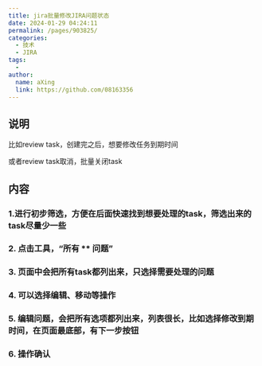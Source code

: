 ```yaml
---
title: jira批量修改JIRA问题状态
date: 2024-01-29 04:24:11
permalink: /pages/903825/
categories:
  - 技术
  - JIRA
tags:
  - 
author: 
  name: aXing
  link: https://github.com/08163356
---
```


## 说明

 比如review task，创建完之后，想要修改任务到期时间

或者review task取消，批量关闭task

## 内容

### 1.进行初步筛选，方便在后面快速找到想要处理的task，筛选出来的task尽量少一些

### 2. 点击工具，“所有 ** 问题”

### 3. 页面中会把所有task都列出来，只选择需要处理的问题

### 4. 可以选择编辑、移动等操作

<!-- more -->
### 5. 编辑问题，会把所有选项都列出来，列表很长，比如选择修改到期时间，在页面最底部，有下一步按钮

### 6. 操作确认